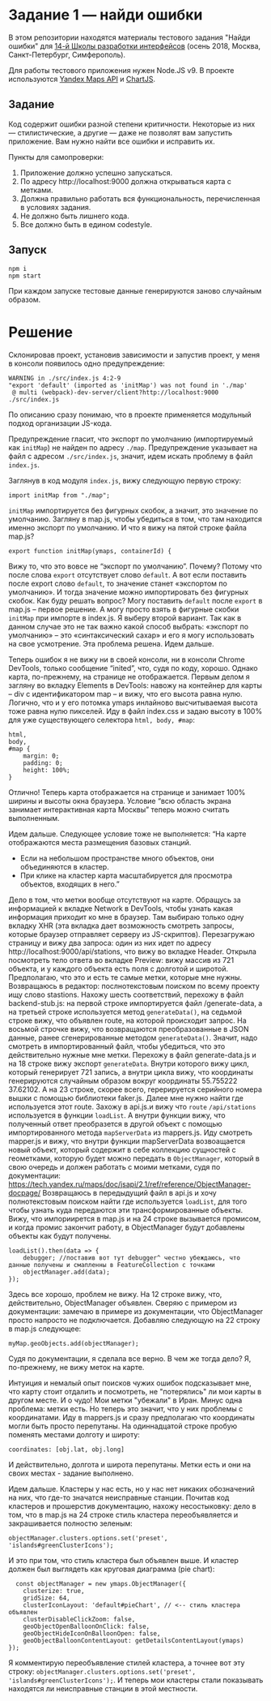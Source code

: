 # Задание 1 — найди ошибки

В этом репозитории находятся материалы тестового задания "Найди ошибки" для [14-й Школы разработки интерфейсов](https://academy.yandex.ru/events/frontend/shri_msk-2018-2) (осень 2018, Москва, Санкт-Петербург, Симферополь).

Для работы тестового приложения нужен Node.JS v9. В проекте используются [Yandex Maps API](https://tech.yandex.ru/maps/doc/jsapi/2.1/quick-start/index-docpage/) и [ChartJS](http://www.chartjs.org).

## Задание

Код содержит ошибки разной степени критичности. Некоторые из них — стилистические, а другие — даже не позволят вам запустить приложение. Вам нужно найти все ошибки и исправить их.

Пункты для самопроверки:

1. Приложение должно успешно запускаться.
1. По адресу http://localhost:9000 должна открываться карта с метками.
1. Должна правильно работать вся функциональность, перечисленная в условиях задания.
1. Не должно быть лишнего кода.
1. Все должно быть в едином codestyle.

## Запуск

```
npm i
npm start
```

При каждом запуске тестовые данные генерируются заново случайным образом.

# Решение

Склонировав проект, установив зависимости и запустив проект, у меня в консоли появилось одно предупреждение:

    WARNING in ./src/index.js 4:2-9
    "export 'default' (imported as 'initMap') was not found in './map'
     @ multi (webpack)-dev-server/client?http://localhost:9000 ./src/index.js

По описанию сразу понимаю, что в проекте применяется модульный подход организации JS-кода. 

Предупреждение гласит, что экспорт по умолчанию (импортируемый как `initMap`) не найден по адресу `./map`. Предупреждение указывает на файл с адресом `./src/index.js`, значит, идем искать проблему в файл `index.js`.

Заглянув в код модуля `index.js`, вижу следующую первую строку:

    import initMap from "./map";

`initMap` импортируется без фигурных скобок, а значит, это значение по умолчанию. Загляну в map.js, чтобы убедиться в том, что там находится именно экспорт по умолчанию. 
И что я вижу на пятой строке файла map.js?

    export function initMap(ymaps, containerId) {

Вижу то, что это вовсе не “экспорт по умолчанию”. Почему? Потому что после слова `export` отсутствует слово `default`. А вот если поставить после export слово `default`, то значение станет «экспортом по умолчанию». И тогда значение можно импортировать без фигурных скобок.
Как буду решать вопрос? Могу поставить `default` после `export` в map.js – первое решение. А могу просто взять в фигурные скобки `initMap` при импорте в index.js. Я выберу второй вариант. Так как в данном случае это не так важно какой способ выбрать: «экспорт по умолчанию» – это «синтаксический сахар» и его я могу использовать на свое усмотрение. 
Эта проблема решена. Идем дальше.  


Теперь ошибок я не вижу ни в своей консоли, ни в консоли Chrome DevTools, только сообщение “inited”, что, судя по коду, хорошо. Однако карта, по-прежнему, на странице не отображается.
Первым делом я загляну во вкладку Elements в DevTools: навожу на контейнер для карты – div с идентификатором map – и вижу, что его высота равна нулю. Логично, что и у его потомка ymaps инлайново высчитываемая высота тоже равна нулю пикселей. Иду в файл index.css и задаю высоту в 100% для уже существующего селектора `html, body, #map`:

    html,
    body,
    #map {
        margin: 0;
        padding: 0;
        height: 100%;
    }

Отлично! Теперь карта отображается на странице и занимает 100% ширины и высоты окна браузера. Условие “всю область экрана занимает интерактивная карта Москвы” теперь можно считать выполненным.  


Идем дальше. Следующее условие тоже не выполняется:
“На карте отображаются места размещения базовых станций.
- Если на небольшом пространстве много объектов, они объединяются в кластер. 
- При клике на кластер карта масштабируется для просмотра объектов, входящих в него.”

Дело в том, что метки вообще отсутствуют на карте. Обращусь за информацией к вкладке Network в DevTools, чтобы узнать какая информация приходит ко мне в браузер. Там выбираю только одну вкладку XHR (эта вкладка дает возможность смотреть запросы, которые браузер отправляет серверу из JS-скриптов). Перезагружаю страницу и вижу два запроса: один из них идет по адресу http://localhost:9000/api/stations, что вижу во вкладке Header. Открыла посмотреть тело ответа во вкладке Preview: вижу массив из 721 объекта, и у каждого объекта есть поля с долготой и широтой. Предполагаю, что это и есть те самые метки, которые мне нужны.
Возвращаюсь в редактор: послнотекстовым поиском по всему проекту ищу слово stastions. Нахожу шесть соответствий, перехожу в файл backend-stub.js: на первой строке импортируется файл /generate-data, а на третьей строке используется метод `generateData()`, на седьмой строке вижу, что объявлен route, на которой происходит запрос. На восьмой строчке вижу, что возвращаются преобразованные в JSON данные, ранее сгенерированные методом `generateData()`. Значит, надо смотреть в импортированный файл, чтобы убедиться, что это действительно нужные мне метки. Перехожу в файл generate-data.js и на 18 строке вижу экспорт `generateData`. Внутри которого вижу цикл, который генерирует 721 запись, а внутри цикла вижу, что координаты генерируются случайным образом вокруг координаты 55.755222 37.62102. А на 23 строке, скорее всего, герерируется серийного номера вышки с помощью библиотеки faker.js. Далее мне нужно найти где используется этот route. Захожу в api.js.и вижу что `route` `/api/stations` используется в функции `loadList`. А внутри функции вижу, что полученный ответ преобразется в другой объект с помощью импортированного метода `mapServerData` из mappers.js. Иду смотреть mapper.js и вижу, что внутри функции mapServerData возвоащается новый объект, который содержит в себе коллекцию сущностей с геометками, которую будет можно передать в `ObjectManager`, который в свою очередь и должен работать с моими метками, судя по документации: https://tech.yandex.ru/maps/doc/jsapi/2.1/ref/reference/ObjectManager-docpage/
Возвращаюсь в передыдущий файл в api.js и хочу полнотекстовым поиском найти где используется `loadList`, для того чтобы узнать куда передаются эти трансформированные объекты. Вижу, что импориирется в map.js и на 24 строке вызывается промисом, и когда промис закончит работу, в ObjectManager будут добавлены объекты как будут получены.

    loadList().then(data => {
        debugger; //поставив вот тут debugger^ честно убеждаюсь, что данные получены и смапленны в FeatureCollection с точками
        objectManager.add(data);
    });

Здесь все хорошо, проблем не вижу. На 12 строке вижу, что, действительно, ObjectManager объявлен. Сверяю с примером из документации: замечаю в примере из документации, что ObjectManager просто напросто не подключается. Добавляю следующую на 22 строку в map.js следующее:

    myMap.geoObjects.add(objectManager);

Судя по документации, я сделала все верно. В чем же тогда дело? Я, по-прежнему, не вижу меток на карте.

Интуиция и немалый опыт поисков чужих ошибок подсказывает мне, что карту стоит отдалить и посмотреть, не "потерялись" ли мои карты в другом месте. И о чудо! Мои метки "убежали" в Иран. Минус одна проблема: метки есть. Но теперь это значит, что у них проблемы с координатами. Иду в mappers.js и сразу предполагаю что координаты могли быть просто перепутаны. На одиннадцатой строке пробую поменять местами долготу и широту:

    coordinates: [obj.lat, obj.long]

И действительно, долгота и широта перепутаны. Метки есть и они на своих местах - задание выполнено.

Идем дальше. Кластеры у нас есть, но у нас нет никаких обозначений на них, что где-то значатся неисправные станции. Почитав код кластеров и прошерстив документацию, нахожу несостыковку: дело в том, что в map.js на 24 строке стиль кластера переобъявляется и закрашивается полностю зеленым:

    objectManager.clusters.options.set('preset', 'islands#greenClusterIcons');

И это при том, что стиль кластера был объявлен выше. И кластер должен был выглядеть как круговая диаграмма (pie chart):

      const objectManager = new ymaps.ObjectManager({
        clusterize: true,
        gridSize: 64,
        clusterIconLayout: 'default#pieChart', // <-- стиль кластера объявлен
        clusterDisableClickZoom: false,
        geoObjectOpenBalloonOnClick: false,
        geoObjectHideIconOnBalloonOpen: false,
        geoObjectBalloonContentLayout: getDetailsContentLayout(ymaps)
    });

Я комментирую переобъявление стилей кластера, а точнее вот эту строку: `objectManager.clusters.options.set('preset', 'islands#greenClusterIcons');`. И теперь мои кластеры стали показывать находятся ли неисправные станции в этой местности.
